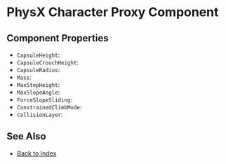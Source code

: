 # PhysX Character Proxy Component

<!-- PAGE IS TODO -->

## Component Properties

* `CapsuleHeight`:
* `CapsuleCrouchHeight`:
* `CapsuleRadius`:
* `Mass`:
* `MaxStepHeight`:
* `MaxSlopeAngle`:
* `ForceSlopeSliding`:
* `ConstrainedClimbMode`:
* `CollisionLayer`:

## See Also

* [Back to Index](../../index.md)
